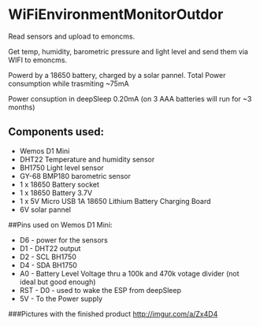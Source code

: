 # WiFiEnvironmentMonitorOutdor
Read sensors and upload to emoncms.

Get temp, humidity, barometric pressure and light level and send them via WIFI to emoncms.

Powerd by a 18650 battery, charged by a solar pannel.
Total Power consumption while trasmiting ~75mA

Power consuption in deepSleep 0.20mA (on 3 AAA batteries will run for ~3 months)

## Components used:
 - Wemos D1 Mini
 - DHT22 Temperature and humidity sensor
 - BH1750 Light level sensor
 - GY-68 BMP180 barometric sensor
 - 1 x 18650 Battery socket
 - 1 x 18650 Battery 3.7V
 - 1 x 5V Micro USB 1A 18650 Lithium Battery Charging Board
 - 6V solar pannel

##Pins used on Wemos D1 Mini:
- D6 - power for the sensors
- D1 - DHT22 output
- D2 - SCL BH1750
- D4 - SDA BH1750
- A0 - Battery Level Voltage thru a 100k and 470k votage divider (not ideal but good enough)
- RST - D0 - used to wake the ESP from deepSleep
- 5V - To the Power supply

###Pictures with the finished product
http://imgur.com/a/Zx4D4
